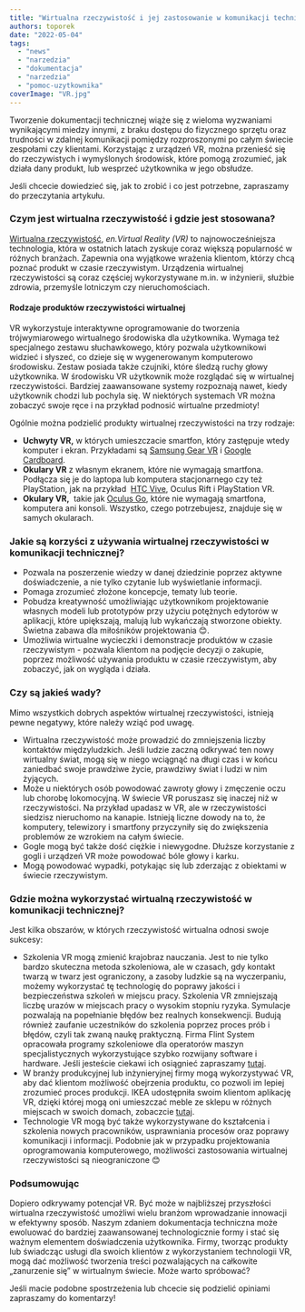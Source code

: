 ```yaml
---
title: "Wirtualna rzeczywistość i jej zastosowanie w komunikacji technicznej"
authors: toporek
date: "2022-05-04"
tags:
  - "news"
  - "narzedzia"
  - "dokumentacja"
  - "narzedzia"
  - "pomoc-uzytkownika"
coverImage: "VR.jpg"
---
```


Tworzenie dokumentacji technicznej wiąże się z wieloma wyzwaniami wynikającymi
miedzy innymi, z braku dostępu do fizycznego sprzętu oraz trudności w zdalnej
komunikacji pomiędzy rozproszonymi po całym świecie zespołami czy klientami.
Korzystając z urządzeń VR, można przenieść się do rzeczywistych i wymyślonych
środowisk, które pomogą zrozumieć, jak działa dany produkt, lub wesprzeć
użytkownika w jego obsłudze.

<!--truncate-->

Jeśli chcecie dowiedzieć się, jak to zrobić i co jest potrzebne, zapraszamy do
przeczytania artykułu.

### Czym jest wirtualna rzeczywistość i gdzie jest stosowana?

[Wirtualna rzeczywistość](https://pl.wikipedia.org/wiki/Rzeczywisto%C5%9B%C4%87_wirtualna),
_en.Virtual Reality (VR)_ to najnowocześniejsza technologia, która w ostatnich
latach zyskuje coraz większą popularność w różnych branżach. Zapewnia ona
wyjątkowe wrażenia klientom, którzy chcą poznać produkt w czasie rzeczywistym.
Urządzenia wirtualnej rzeczywistości są coraz częściej wykorzystywane m.in. w
inżynierii, służbie zdrowia, przemyśle lotniczym czy nieruchomościach.

#### Rodzaje produktów rzeczywistości wirtualnej

VR wykorzystuje interaktywne oprogramowanie do tworzenia trójwymiarowego
wirtualnego środowiska dla użytkownika. Wymaga też specjalnego zestawu
słuchawkowego, który pozwala użytkownikowi widzieć i słyszeć, co dzieje się w
wygenerowanym komputerowo środowisku. Zestaw posiada także czujniki, które
śledzą ruchy głowy użytkownika. W środowisku VR użytkownik może rozglądać się w
wirtualnej rzeczywistości. Bardziej zaawansowane systemy rozpoznają nawet, kiedy
użytkownik chodzi lub pochyla się. W niektórych systemach VR można zobaczyć
swoje ręce i na przykład podnosić wirtualne przedmioty!

Ogólnie można podzielić produkty wirtualnej rzeczywistości na trzy rodzaje:

- **Uchwyty VR,** w których umieszczacie smartfon, który zastępuje wtedy
  komputer i ekran. Przykładami są
  [Samsung Gear VR](https://www.samsung.com/global/galaxy/gear-vr/) i
  [Google Cardboard](https://arvr.google.com/cardboard/).
- **Okulary VR** z własnym ekranem, które nie wymagają smartfona. Podłącza się
  je do laptopa lub komputera stacjonarnego czy też PlayStation, jak na przykład
   [HTC Vive](https://www.vive.com/us/), Oculus Rift i PlayStation VR.
- **Okulary VR,**  takie jak
  [Oculus Go](https://www.oculus.com/go/?locale=pl_PL), które nie wymagają
  smartfona, komputera ani konsoli. Wszystko, czego potrzebujesz, znajduje się w
  samych okularach.

### Jakie są korzyści z używania wirtualnej rzeczywistości w komunikacji technicznej?

- Pozwala na poszerzenie wiedzy w danej dziedzinie poprzez aktywne
  doświadczenie, a nie tylko czytanie lub wyświetlanie informacji.
- Pomaga zrozumieć złożone koncepcje, tematy lub teorie.
- Pobudza kreatywność umożliwiając użytkownikom projektowanie własnych modeli
  lub prototypów przy użyciu potężnych edytorów w aplikacji, które upiększają,
  malują lub wykańczają stworzone obiekty. Świetna zabawa dla miłośników
  projektowania 😊.
- Umożliwia wirtualne wycieczki i demonstracje produktów w czasie rzeczywistym -
  pozwala klientom na podjęcie decyzji o zakupie, poprzez możliwość używania
  produktu w czasie rzeczywistym, aby zobaczyć, jak on wygląda i działa.

### Czy są jakieś wady?

Mimo wszystkich dobrych aspektów wirtualnej rzeczywistości, istnieją pewne
negatywy, które należy wziąć pod uwagę.

- Wirtualna rzeczywistość może prowadzić do zmniejszenia liczby kontaktów
  międzyludzkich. Jeśli ludzie zaczną odkrywać ten nowy wirtualny świat, mogą
  się w niego wciągnąć na długi czas i w końcu zaniedbać swoje prawdziwe życie,
  prawdziwy świat i ludzi w nim żyjących.
- Może u niektórych osób powodować zawroty głowy i zmęczenie oczu lub chorobę
  lokomocyjną. W świecie VR poruszasz się inaczej niż w rzeczywistości. Na
  przykład upadasz w VR, ale w rzeczywistości siedzisz nieruchomo na kanapie.
  Istnieją liczne dowody na to, że komputery, telewizory i smartfony przyczyniły
  się do zwiększenia problemów ze wzrokiem na całym świecie.
- Gogle mogą być także dość ciężkie i niewygodne. Dłuższe korzystanie z gogli i
  urządzeń VR może powodować bóle głowy i karku.
- Mogą powodować wypadki, potykając się lub zderzając z obiektami w świecie
  rzeczywistym.

### Gdzie można wykorzystać wirtualną rzeczywistość w komunikacji technicznej?

Jest kilka obszarów, w których rzeczywistość wirtualna odnosi swoje sukcesy:

- Szkolenia VR mogą zmienić krajobraz nauczania. Jest to nie tylko bardzo
  skuteczna metoda szkoleniowa, ale w czasach, gdy kontakt twarzą w twarz jest
  ograniczony, a zasoby ludzkie są na wyczerpaniu, możemy wykorzystać tę
  technologię do poprawy jakości i bezpieczeństwa szkoleń w miejscu pracy.
  Szkolenia VR zmniejszają liczbę urazów w miejscach pracy o wysokim stopniu
  ryzyka. Symulacje pozwalają na popełnianie błędów bez realnych konsekwencji.
  Budują również zaufanie uczestników do szkolenia poprzez proces prób i błędów,
  czyli tak zwaną naukę praktyczną. Firma Flint System opracowała programy
  szkoleniowe dla operatorów maszyn specjalistycznych wykorzystujące szybko
  rozwijany software i hardware. Jeśli jesteście ciekawi ich osiągnieć
  zapraszamy [tutaj](https://www.youtube.com/watch?v=lLLGSL9VTTs).
- W branży produkcyjnej lub inżynieryjnej firmy mogą wykorzystywać VR, aby dać
  klientom możliwość obejrzenia produktu, co pozwoli im lepiej zrozumieć proces
  produkcji. IKEA udostępniła swoim klientom aplikację VR, dzięki której mogą
  oni umieszczać meble ze sklepu w różnych miejscach w swoich domach, zobaczcie
  [tutaj](https://store.steampowered.com/app/447270/IKEA_VR_Experience/).
- Technologie VR mogą być także wykorzystywane do kształcenia i szkolenia nowych
  pracowników, usprawniania procesów oraz poprawy komunikacji i informacji.
  Podobnie jak w przypadku projektowania oprogramowania komputerowego,
  możliwości zastosowania wirtualnej rzeczywistości są nieograniczone 😊

### Podsumowując

Dopiero odkrywamy potencjał VR. Być może w najbliższej przyszłości wirtualna
rzeczywistość umożliwi wielu branżom wprowadzanie innowacji w efektywny sposób.
Naszym zdaniem dokumentacja techniczna może ewoluować do bardziej zaawansowanej
technologicznie formy i stać się ważnym elementem doświadczenia użytkownika.
Firmy, tworząc produkty lub świadcząc usługi dla swoich klientów z
wykorzystaniem technologii VR, mogą dać możliwość tworzenia treści pozwalających
na całkowite „zanurzenie się” w wirtualnym świecie. Może warto spróbować?

Jeśli macie podobne spostrzeżenia lub chcecie się podzielić opiniami zapraszamy
do komentarzy!
